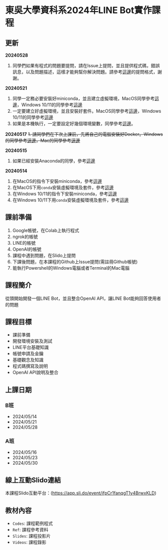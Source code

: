 # 東吳大學資科系2024年LINE Bot實作課程

## 更新
**20240528**
1. 同學們如果有程式的問題要提問，請在Issue上提問，並且提供程式碼，錯誤訊息，以及問題描述，這樣才能夠幫你解決問題。請參考[這邊](https://github.com/joshhu/sculinebot2024/issues/10)的提問格式，謝謝。

**20240521**
1. 同學一定務必要安裝好miniconda，並且建立虛擬環境，MacOS同學參考[這邊](https://github.com/joshhu/sculinebot2024/issues/1)，Windows 10/11的同學參考[這邊](https://github.com/joshhu/sculinebot2024/issues/3)
2. 一定要建立好虛擬環境，並且安裝好套件。MacOS同學參考[這邊](https://github.com/joshhu/sculinebot2024/issues/2)，Windows 10/11的同學參考[這邊](https://github.com/joshhu/sculinebot2024/issues/4)
3. 如果是本機執行，一定要設定好幾個環境變數，同學參考[這邊](https://github.com/joshhu/sculinebot2024/issues/8)。

**20240517**
~~1. 請同學們在下次上課前，先將自己的電腦安裝好Docker。Windows的同學參考[這邊](https://github.com/joshhu/sculinebot2024/issues/6)，Mac的同學參考[這邊](https://github.com/joshhu/sculinebot2024/issues/7)~~

**20240515**
1. 如果已經安裝Anaconda的同學，參考[這邊](https://github.com/joshhu/sculinebot2024/issues/5)

**20240514**
1. 在MacOS的指令下安裝miniconda，參考[這邊](https://github.com/joshhu/sculinebot2024/issues/1)
2. 在MacOS下用`conda`安裝虛擬環境及套件，參考[這邊](https://github.com/joshhu/sculinebot2024/issues/2)
3. 在Windows 10/11的指令下安裝miniconda，參考[這邊](https://github.com/joshhu/sculinebot2024/issues/3)
4. 在Windows 10/11下用`conda`安裝虛擬環境及套件，參考[這邊](https://github.com/joshhu/sculinebot2024/issues/4)

## 課前準備
1. Google帳號，在Colab上執行程式
2. ngrok的帳號
3. LINE的帳號
4. OpenAI的帳號
5. 課程中遇到問題，在Slido上提問
6. 下課後問題，在本課程的Github上Issue提問(需註冊Github帳號)
7. 能執行Powershell的Windows電腦或者Terminal的Mac電腦

## 課程簡介
從頭開始開發一個LINE Bot，並且整合OpenAI API，讓LINE Bot能夠回答使用者的問題

## 課程目標
- 課前準備
- 開發環境安裝及測試
- LINE平台基礎知識
- 帳號申請及金鑰
- 基礎觀念及知識
- 程式碼撰寫及說明
- OpenAI API說明及整合

## 上課日期
### B班
- 2024/05/14
- 2024/05/21
- 2024/05/28

### A班
- 2024/05/16
- 2024/05/23 
- 2024/05/30

## 線上互動Slido連結
 本課程Slido互動平台：(https://app.sli.do/event/ifpCr1fanqgT1y4BrwxKLD)
 
## 教材內容
- `Codes`: 課程範例程式
- `Ref`: 課程參考資料
- `Slides`: 課程投影片
- `Videos`: 課程錄影
